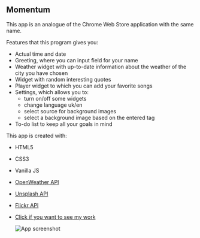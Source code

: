 ## Momentum ##

This app is an analogue of the Chrome Web Store application with the same name.

Features that this program gives you:
* Actual time and date
* Greeting, where you can input field for your name
* Weather widget with up-to-date information about the weather of the city you have chosen
* Widget with random interesting quotes
* Player widget to which you can add your favorite songs
* Settings, which allows you to:
    * turn on/off some widgets 
    * change language uk/en
    * select source for background images 
    * select a background image based on the entered tag
* To-do list to keep all your goals in mind

This app is created with:
* HTML5
* CSS3
* Vanilla JS
* [OpenWeather API](https://openweathermap.org/api)
* [Unsplash API](https://unsplash.com/developers)
* [Flickr API](https://www.flickr.com/services/developer)
* 
  [Сlick if you want to see my work](https://yana-dyachok.github.io/momentum/src/index.html)
  
  ![App screenshot](https://github.com/Yana-Dyachok/momentum/assets/97878430/97732061-ac27-44a5-b97f-411e20ef4016)
